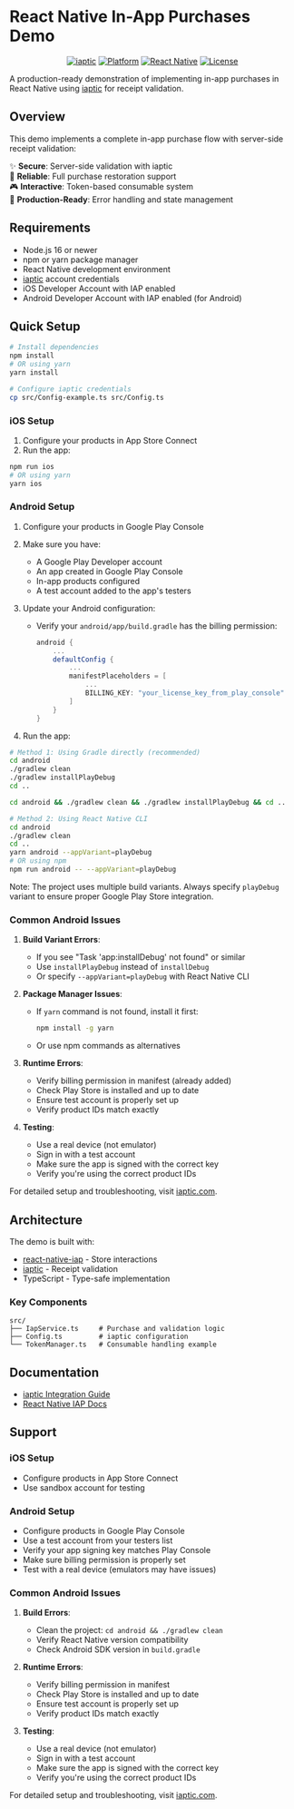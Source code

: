 # React Native In-App Purchases Demo

<div align="center">

[![iaptic](https://img.shields.io/badge/powered%20by-iaptic-blue)](https://www.iaptic.com)
[![Platform](https://img.shields.io/badge/platform-iOS%20%7C%20Android-lightgrey)]()
[![React Native](https://img.shields.io/badge/React%20Native-v0.76-blue)]()
[![License](https://img.shields.io/badge/license-MIT-green)]()

</div>

A production-ready demonstration of implementing in-app purchases in React Native using [iaptic](https://www.iaptic.com) for receipt validation.

## Overview

This demo implements a complete in-app purchase flow with server-side receipt validation:

✨ **Secure**: Server-side validation with iaptic  
🔄 **Reliable**: Full purchase restoration support  
🎮 **Interactive**: Token-based consumable system  
📱 **Production-Ready**: Error handling and state management

## Requirements

- Node.js 16 or newer
- npm or yarn package manager
- React Native development environment
- [iaptic](https://www.iaptic.com) account credentials
- iOS Developer Account with IAP enabled
- Android Developer Account with IAP enabled (for Android)

## Quick Setup

```bash
# Install dependencies
npm install
# OR using yarn
yarn install

# Configure iaptic credentials
cp src/Config-example.ts src/Config.ts
```

### iOS Setup

1. Configure your products in App Store Connect
2. Run the app:
```bash
npm run ios
# OR using yarn
yarn ios
```

### Android Setup

1. Configure your products in Google Play Console
2. Make sure you have:
   - A Google Play Developer account
   - An app created in Google Play Console
   - In-app products configured
   - A test account added to the app's testers

3. Update your Android configuration:
   - Verify your `android/app/build.gradle` has the billing permission:
     ```gradle
     android {
         ...
         defaultConfig {
             ...
             manifestPlaceholders = [
                 ...
                 BILLING_KEY: "your_license_key_from_play_console"
             ]
         }
     }
     ```

4. Run the app:
```bash
# Method 1: Using Gradle directly (recommended)
cd android
./gradlew clean
./gradlew installPlayDebug
cd ..

cd android && ./gradlew clean && ./gradlew installPlayDebug && cd ..

# Method 2: Using React Native CLI
cd android
./gradlew clean
cd ..
yarn android --appVariant=playDebug
# OR using npm
npm run android -- --appVariant=playDebug
```

Note: The project uses multiple build variants. Always specify `playDebug` variant to ensure proper Google Play Store integration.

### Common Android Issues
1. **Build Variant Errors**: 
   - If you see "Task 'app:installDebug' not found" or similar
   - Use `installPlayDebug` instead of `installDebug`
   - Or specify `--appVariant=playDebug` with React Native CLI

2. **Package Manager Issues**:
   - If `yarn` command is not found, install it first:
     ```bash
     npm install -g yarn
     ```
   - Or use npm commands as alternatives

3. **Runtime Errors**:
   - Verify billing permission in manifest (already added)
   - Check Play Store is installed and up to date
   - Ensure test account is properly set up
   - Verify product IDs match exactly

4. **Testing**:
   - Use a real device (not emulator)
   - Sign in with a test account
   - Make sure the app is signed with the correct key
   - Verify you're using the correct product IDs

For detailed setup and troubleshooting, visit [iaptic.com](https://www.iaptic.com).

## Architecture

The demo is built with:

- [react-native-iap](https://github.com/hyochan/react-native-iap) - Store interactions
- [iaptic](https://www.iaptic.com) - Receipt validation
- TypeScript - Type-safe implementation

### Key Components

```
src/
├── IapService.ts     # Purchase and validation logic
├── Config.ts         # iaptic configuration
└── TokenManager.ts   # Consumable handling example
```

## Documentation

- [iaptic Integration Guide](https://www.iaptic.com/documentation)
- [React Native IAP Docs](https://react-native-iap.hyo.dev/)

## Support

### iOS Setup
- Configure products in App Store Connect
- Use sandbox account for testing

### Android Setup
- Configure products in Google Play Console
- Use a test account from your testers list
- Verify your app signing key matches Play Console
- Make sure billing permission is properly set
- Test with a real device (emulators may have issues)

### Common Android Issues
1. **Build Errors**: 
   - Clean the project: `cd android && ./gradlew clean`
   - Verify React Native version compatibility
   - Check Android SDK version in `build.gradle`

2. **Runtime Errors**:
   - Verify billing permission in manifest
   - Check Play Store is installed and up to date
   - Ensure test account is properly set up
   - Verify product IDs match exactly

3. **Testing**:
   - Use a real device (not emulator)
   - Sign in with a test account
   - Make sure the app is signed with the correct key
   - Verify you're using the correct product IDs

For detailed setup and troubleshooting, visit [iaptic.com](https://www.iaptic.com).
